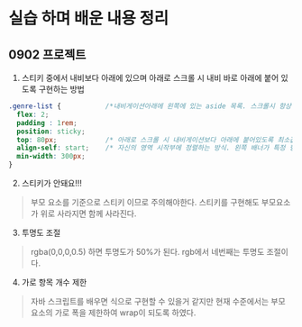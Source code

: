# 실습 하며 배운 내용 정리

## 0902 프로젝트

1. 스티키 중에서 내비보다 아래에 있으며 아래로 스크롤 시 내비 바로 아래에 붙어 있도록 구현하는 방법

```css
.genre-list {           /*내비게이션아래에 왼쪽에 있는 aside 목록. 스크롤시 항상 스티키로 뜨길 원함. 대신 내비게이션 보다 아래에 뜨도록*/
  flex: 2;
  padding : 1rem;
  position: sticky;
  top: 80px;            /* 아래로 스크롤 시 내비게이션보다 아래에 붙어있도록 최소값 지정 */
  align-self: start;    /* 자신의 영역 시작부에 정렬하는 방식. 왼쪽 배너가 특정 항목 아래에 붙는 스티키 구현시 유용  */
  min-width: 300px;
}
```



2. 스티키가 안돼요!!!

> 부모 요소를 기준으로 스티키 이므로 주의해야한다. 스티키를 구현해도 부모요소가 위로 사라지면 함께 사라진다.



3. 투명도 조절

> rgba(0,0,0,0.5) 하면 투명도가 50%가 된다. rgb에서 네번째는 투명도 조절이다.



4. 가로 항목 개수 제한

> 자바 스크립트를 배우면 식으로 구현할 수 있을거 같지만 현재 수준에서는 부모 요소의 가로 폭을 제한하여 wrap이 되도록 하였다.
